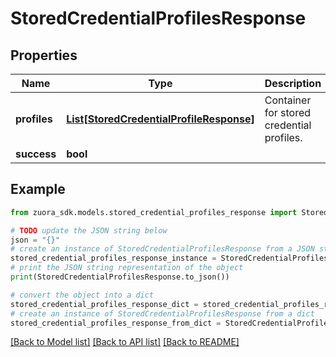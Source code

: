 # StoredCredentialProfilesResponse


## Properties

Name | Type | Description | Notes
------------ | ------------- | ------------- | -------------
**profiles** | [**List[StoredCredentialProfileResponse]**](StoredCredentialProfileResponse.md) | Container for stored credential profiles.  | [optional] 
**success** | **bool** |  | [optional] 

## Example

```python
from zuora_sdk.models.stored_credential_profiles_response import StoredCredentialProfilesResponse

# TODO update the JSON string below
json = "{}"
# create an instance of StoredCredentialProfilesResponse from a JSON string
stored_credential_profiles_response_instance = StoredCredentialProfilesResponse.from_json(json)
# print the JSON string representation of the object
print(StoredCredentialProfilesResponse.to_json())

# convert the object into a dict
stored_credential_profiles_response_dict = stored_credential_profiles_response_instance.to_dict()
# create an instance of StoredCredentialProfilesResponse from a dict
stored_credential_profiles_response_from_dict = StoredCredentialProfilesResponse.from_dict(stored_credential_profiles_response_dict)
```
[[Back to Model list]](../README.md#documentation-for-models) [[Back to API list]](../README.md#documentation-for-api-endpoints) [[Back to README]](../README.md)


